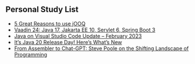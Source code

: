 ## Personal Study List
<!-- BLOG-POST-LIST:START -->
- [5 Great Reasons to use jOOQ](https://foojay.io/today/5-great-reasons-to-use-jooq/)
- [Vaadin 24: Java 17, Jakarta EE 10, Servlet 6, Spring Boot 3](https://foojay.io/today/vaadin-24-java-17-jakarta-ee-10-servlet-6-spring-boot-3/)
- [Java on Visual Studio Code Update – February 2023](https://foojay.io/today/java-on-visual-studio-code-update-february-2023/)
- [It’s Java 20 Release Day! Here’s What’s New](https://foojay.io/today/its-java-20-release-day-heres-whats-new/)
- [From Assembler to Chat-GPT: Steve Poole on the Shifting Landscape of Programming](https://foojay.io/today/from-assembler-to-chat-gpt-steve-poole-on-the-shifting-landscape-of-programming/)
<!-- BLOG-POST-LIST:END -->  
